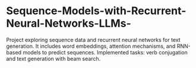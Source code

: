 # Sequence-Models-with-Recurrent-Neural-Networks-LLMs-
Project exploring sequence data and recurrent neural networks for text generation. It includes word embeddings, attention mechanisms, and RNN-based models to predict sequences. Implemented tasks: verb conjugation and text generation with beam search.
